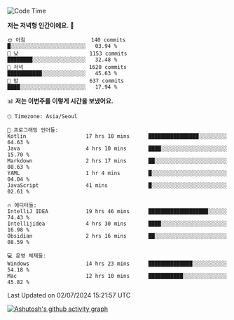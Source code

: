   <!--START_SECTION:waka-->
![Code Time](http://img.shields.io/badge/Code%20Time-417%20hrs%207%20mins-blue)

**저는 저녁형 인간이에요. 🦉** 

```text
🌞 아침                     140 commits         █░░░░░░░░░░░░░░░░░░░░░░░░   03.94 % 
🌆 낮　                     1153 commits        ████████░░░░░░░░░░░░░░░░░   32.48 % 
🌃 저녁                     1620 commits        ███████████░░░░░░░░░░░░░░   45.63 % 
🌙 밤　                     637 commits         ████░░░░░░░░░░░░░░░░░░░░░   17.94 % 
```


📊 **저는 이번주를 이렇게 시간을 보냈어요.** 

```text
🕑︎ Timezone: Asia/Seoul

💬 프로그래밍 언어들: 
Kotlin                   17 hrs 10 mins      ████████████████░░░░░░░░░   64.63 % 
Java                     4 hrs 10 mins       ████░░░░░░░░░░░░░░░░░░░░░   15.70 % 
Markdown                 2 hrs 17 mins       ██░░░░░░░░░░░░░░░░░░░░░░░   08.63 % 
YAML                     1 hr 4 mins         █░░░░░░░░░░░░░░░░░░░░░░░░   04.04 % 
JavaScript               41 mins             █░░░░░░░░░░░░░░░░░░░░░░░░   02.61 % 

🔥 에디터들: 
IntelliJ IDEA            19 hrs 46 mins      ███████████████████░░░░░░   74.43 % 
Intellijidea             4 hrs 30 mins       ████░░░░░░░░░░░░░░░░░░░░░   16.98 % 
Obsidian                 2 hrs 16 mins       ██░░░░░░░░░░░░░░░░░░░░░░░   08.59 % 

💻 운영 체제들: 
Windows                  14 hrs 23 mins      ██████████████░░░░░░░░░░░   54.18 % 
Mac                      12 hrs 10 mins      ███████████░░░░░░░░░░░░░░   45.82 % 
```


 Last Updated on 02/07/2024 15:21:57 UTC
<!--END_SECTION:waka-->
[![Ashutosh's github activity graph](https://github-readme-activity-graph.vercel.app/graph?username=mindongeon&bg_color=000000&color=c86496&line=c86496&point=c86496&area=true&hide_border=true)](https://github.com/ashutosh00710/github-readme-activity-graph)

